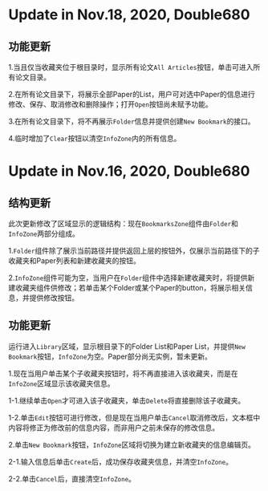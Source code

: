# Update in Nov.18, 2020, Double680

## 功能更新

1.当且仅当收藏夹位于根目录时，显示所有论文`All Articles`按钮，单击可进入所有论文目录。

2.在所有论文目录下，将展示全部Paper的List，用户可对选中Paper的信息进行修改、保存、取消修改和删除操作；打开`Open`按钮尚未赋予功能。

3.在所有论文目录下，将不再展示`Folder`信息并提供创建`New Bookmark`的接口。

4.临时增加了`Clear`按钮以清空`InfoZone`内的所有信息。

# Update in Nov.16, 2020, Double680

## 结构更新

此次更新修改了区域显示的逻辑结构：现在`BookmarksZone`组件由`Folder`和`InfoZone`两部分组成。

1.`Folder`组件除了展示当前路径并提供返回上层的按钮外，仅展示当前路径下的子收藏夹和Paper列表和新建收藏夹的按钮。

2.`InfoZone`组件可能为空，当用户在`Folder`组件中选择新建收藏夹时，将提供新建收藏夹组件供修改；若单击某个Folder或某个Paper的button，将展示相关信息，并提供修改按钮。

## 功能更新

运行进入`Library`区域，显示根目录下的Folder List和Paper List，并提供`New Bookmark`按钮，`InfoZone`为空。Paper部分尚无实例，暂未更新。

1.现在当用户单击某个子收藏夹按钮时，将不再直接进入该收藏夹，而是在`InfoZone`区域显示该收藏夹信息。

1-1.继续单击`Open`才可进入该子收藏夹，单击`Delete`将直接删除该子收藏夹。

1-2.单击`Edit`按钮可进行修改，但是现在当用户单击`Cancel`取消修改后，文本框中内容将修正为修改前的信息内容，而非用户之前未保存的修改信息。

2.单击`New Bookmark`按钮，`InfoZone`区域将切换为建立新收藏夹的信息编辑页。

2-1.输入信息后单击`Create`后，成功保存收藏夹信息，并清空`InfoZone`。

2-2.单击`Cancel`后，直接清空`InfoZone`。
